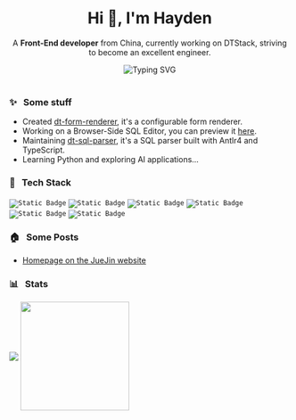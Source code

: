 <h1 align="center">Hi 👋, I'm Hayden</h1>

<p align="center"> A <strong>Front-End developer</strong> from China, currently working on DTStack, striving to become an excellent engineer. </p>

<div align="center">
  <img src="https://readme-typing-svg.demolab.com?font=Fira+Code&weight=600&size=28&duration=3000&pause=2000&color=4994EC&background=4476C01C&center=true&vCenter=true&width=450&height=60&lines=0+error(s)%2C+0+warning(s)" alt="Typing SVG" />
</div>

<br/>

### ✨ &nbsp; Some stuff

- Created [dt-form-renderer](https://github.com/DTStack/dt-form-renderer), it's a configurable form renderer.
- Working on a Browser-Side SQL Editor, you can preview it [here](https://dtstack.github.io/monaco-sql-languages/).
- Maintaining [dt-sql-parser](https://github.com/DTStack/dt-sql-parser), it's a SQL parser built with Antlr4 and TypeScript.
- Learning Python and exploring AI applications...

### 📖 &nbsp; Tech Stack

<code><img alt="Static Badge" src="https://img.shields.io/badge/javascript-%23F7DF1E?style=for-the-badge&logo=javascript&logoColor=%23FFFFFF"></code>
<code><img alt="Static Badge" src="https://img.shields.io/badge/typescript-%233178C6?style=for-the-badge&logo=typescript&logoColor=%23FFFFFF"></code>
<code><img alt="Static Badge" src="https://img.shields.io/badge/react-%2320232a.svg?style=for-the-badge&logo=react&logoColor=%2361DAFB"/></code>
<code><img alt="Static Badge" src="https://img.shields.io/badge/node.js-6DA55F?style=for-the-badge&logo=node.js&logoColor=white"/></code>
<code><img alt="Static Badge" src="https://img.shields.io/badge/Antlr4-%23dc4735?style=for-the-badge"></code>
<code><img alt="Static Badge" src="https://img.shields.io/badge/python-%233776AB?style=for-the-badge&logo=python&logoColor=%23f6e283&label=learning"></code>

### 🏠 &nbsp; Some Posts

- [Homepage on the JueJin website](https://juejin.cn/user/676948315746455/posts)

### 📊 &nbsp; Stats

<div>
  <img align="center" src="https://github-readme-stats.vercel.app/api?username=HaydenOrz&show_icons=true&theme=tokyonight"/>
  <img align="center" height="195" src="https://github-readme-stats.vercel.app/api/top-langs/?username=HaydenOrz&hide=html&layout=compact&theme=tokyonight" />
</div>
